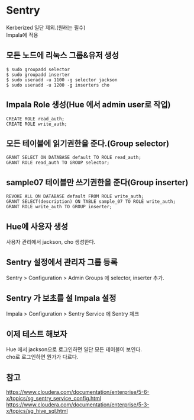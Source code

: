 # Sentry
Kerberized 일단 제외.(원래는 필수)<br>
Impala에 적용

## 모든 노드에 리눅스 그룹&유저 생성
```
$ sudo groupadd selector
$ sudo groupadd inserter
$ sudo useradd -u 1100 -g selector jackson
$ sudo useradd -u 1200 -g inserters cho
```

## Impala Role 생성(Hue 에서 admin user로 작업)
```
CREATE ROLE read_auth;
CREATE ROLE write_auth;
```

## 모든 테이블에 읽기권한을 준다.(Group selector)
```
GRANT SELECT ON DATABASE default TO ROLE read_auth;
GRANT ROLE read_auth TO GROUP selector;
```

## sample07 테이블만 쓰기권한을 준다(Group inserter)
```
REVOKE ALL ON DATABASE default FROM ROLE write_auth;
GRANT SELECT(description) ON TABLE sample_07 TO ROLE write_auth;
GRANT ROLE write_auth TO GROUP inserter;
```

## Hue에 사용자 생성
사용자 관리에서 jackson, cho 생성한다.

## Sentry 설정에서 관리자 그룹 등록
Sentry > Configuration > Admin Groups 에 selector, inserter 추가.

## Sentry 가 보초를 설 Impala 설정
Impala > Configuration > Sentry Service 에 Sentry 체크

## 이제 테스트 해보자
Hue 에서 jackson으로 로그인하면 일단 모든 테이블이 보인다.<br>
cho로 로그인하면 뭔가가 다르다.

## 참고
https://www.cloudera.com/documentation/enterprise/5-6-x/topics/sg_sentry_service_config.html
https://www.cloudera.com/documentation/enterprise/5-3-x/topics/sg_hive_sql.html



